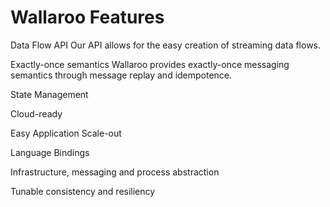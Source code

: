 # Wallaroo Features

Data Flow API
Our API allows for the easy creation of streaming data flows.

Exactly-once semantics
Wallaroo provides exactly-once messaging semantics through message replay and idempotence.

State Management

Cloud-ready

Easy Application Scale-out

Language Bindings

Infrastructure, messaging and process abstraction

Tunable consistency and resiliency
